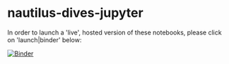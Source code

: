 # nautilus-dives-jupyter

In order to launch a 'live', hosted version of these notebooks, please click on 'launch|binder' below:


[![Binder](http://mybinder.org/badge.svg)](http://mybinder.org:/repo/dwblair/nautilus-dives-jupyter)


